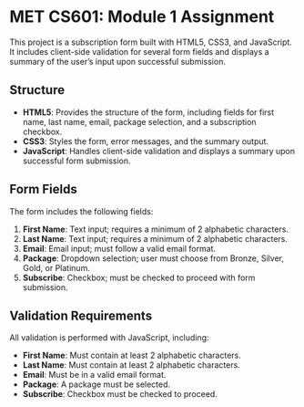 # MET CS601:  Module 1 Assignment 

This project is a subscription form built with HTML5, CSS3, and JavaScript. It includes client-side validation for several form fields and displays a summary of the user’s input upon successful submission.

## Structure

- **HTML5**: Provides the structure of the form, including fields for first name, last name, email, package selection, and a subscription checkbox.
- **CSS3**: Styles the form, error messages, and the summary output.
- **JavaScript**: Handles client-side validation and displays a summary upon successful form submission.

## Form Fields

The form includes the following fields:
1. **First Name**: Text input; requires a minimum of 2 alphabetic characters.
2. **Last Name**: Text input; requires a minimum of 2 alphabetic characters.
3. **Email**: Email input; must follow a valid email format.
4. **Package**: Dropdown selection; user must choose from Bronze, Silver, Gold, or Platinum.
5. **Subscribe**: Checkbox; must be checked to proceed with form submission.

## Validation Requirements

All validation is performed with JavaScript, including:
- **First Name**: Must contain at least 2 alphabetic characters.
- **Last Name**: Must contain at least 2 alphabetic characters.
- **Email**: Must be in a valid email format.
- **Package**: A package must be selected.
- **Subscribe**: Checkbox must be checked to proceed.
